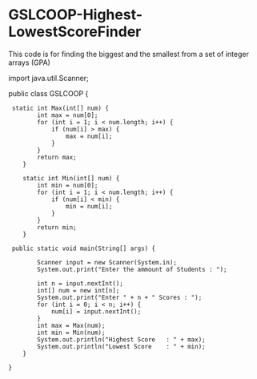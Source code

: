 # GSLCOOP-Highest-LowestScoreFinder
This code is for finding the biggest and the smallest from a set of integer arrays (GPA)

import java.util.Scanner;

public class GSLCOOP {
	 
	 static int Max(int[] num) {
	        int max = num[0];
	        for (int i = 1; i < num.length; i++) {
	            if (num[i] > max) {
	                max = num[i];
	            }
	        }
	        return max;
	    }
	 
	    static int Min(int[] num) {
	        int min = num[0];
	        for (int i = 1; i < num.length; i++) {
	            if (num[i] < min) {
	                min = num[i];
	            }
	        }
	        return min;
	    }
	 
	 public static void main(String[] args) {
	      
	        Scanner input = new Scanner(System.in);
	        System.out.print("Enter the ammount of Students	: ");
	        
	        int n = input.nextInt();
	        int[] num = new int[n];
	        System.out.print("Enter " + n + " Scores : ");
	        for (int i = 0; i < n; i++) {
	            num[i] = input.nextInt();
	        }
	        int max = Max(num);
	        int min = Min(num);
	        System.out.println("Highest Score	: " + max);
	        System.out.println("Lowest Score	: " + min);
	    }

	}
